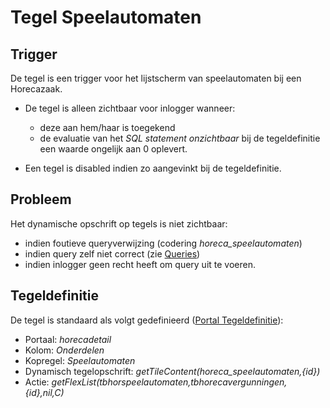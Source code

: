 # Tegel Speelautomaten

## Trigger

De tegel is een trigger voor het lijstscherm van speelautomaten bij een Horecazaak.

  - De tegel is alleen zichtbaar voor inlogger wanneer:
    - deze aan hem/haar is toegekend
    - de evaluatie van het *SQL statement onzichtbaar* bij de tegeldefinitie een waarde ongelijk aan 0 oplevert.

 - Een tegel is disabled indien zo aangevinkt bij de tegeldefinitie.

## Probleem

Het dynamische opschrift op tegels is niet zichtbaar:

  - indien foutieve queryverwijzing (codering *horeca_speelautomaten*)
  - indien query zelf niet correct (zie [Queries](/instellen_inrichten/queries.md))
  - indien inlogger geen recht heeft om query uit te voeren.

## Tegeldefinitie

De tegel is standaard als volgt gedefinieerd ([Portal Tegeldefinitie](/instellen_inrichten/portaldefinitie/portal_tegel.md)):

  - Portaal: *horecadetail*
  - Kolom: *Onderdelen*
  - Kopregel: *Speelautomaten*
  - Dynamisch tegelopschrift: *getTileContent(horeca_speelautomaten,{id})*
  - Actie: *getFlexList(tbhorspeelautomaten,tbhorecavergunningen,{id},nil,C)*

